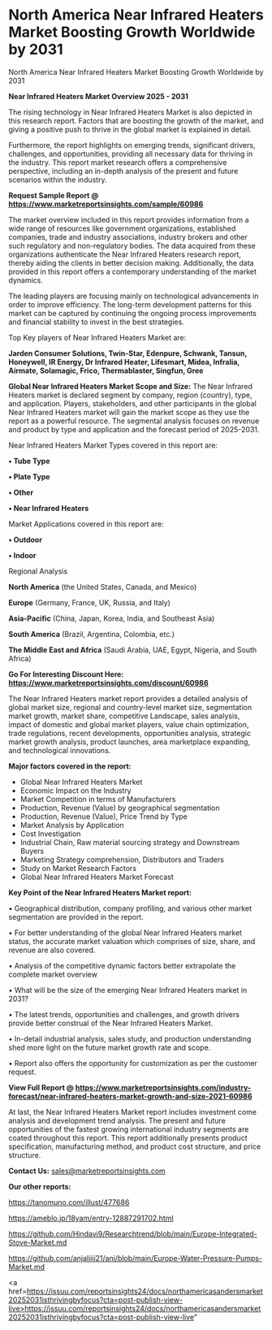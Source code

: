 # North America Near Infrared Heaters Market Boosting Growth Worldwide by 2031
North America Near Infrared Heaters Market Boosting Growth Worldwide by 2031

<Strong> Near Infrared Heaters Market Overview 2025 - 2031</strong>

The rising technology in Near Infrared Heaters Market is also depicted in this research report. Factors that are boosting the growth of the market, and giving a positive push to thrive in the global market is explained in detail.

Furthermore, the report highlights on emerging trends, significant drivers, challenges, and opportunities, providing all necessary data for thriving in the industry. This report market research offers a comprehensive perspective, including an in-depth analysis of the present and future scenarios within the industry.

<strong>Request Sample Report @ <a href=https://www.marketreportsinsights.com/sample/60986>https://www.marketreportsinsights.com/sample/60986</a></strong>

The market overview included in this report provides information from a wide range of resources like government organizations, established companies, trade and industry associations, industry brokers and other such regulatory and non-regulatory bodies. The data acquired from these organizations authenticate the Near Infrared Heaters research report, thereby aiding the clients in better decision making. Additionally, the data provided in this report offers a contemporary understanding of the market dynamics.

The leading players are focusing mainly on technological advancements in order to improve efficiency. The long-term development patterns for this market can be captured by continuing the ongoing process improvements and financial stability to invest in the best strategies.

Top Key players of Near Infrared Heaters Market are:

<strong>Jarden Consumer Solutions, Twin-Star, Edenpure, Schwank, Tansun, Honeywell, IR Energy, Dr Infrared Heater, Lifesmart, Midea, Infralia, Airmate, Solamagic, Frico, Thermablaster, Singfun, Gree</strong>

<strong><b>Global Near Infrared Heaters Market Scope and Size:</b></strong>
The Near Infrared Heaters market is declared segment by company, region (country), type, and application. Players, stakeholders, and other participants in the global Near Infrared Heaters market will gain the market scope as they use the report as a powerful resource. The segmental analysis focuses on revenue and product by type and application and the forecast period of 2025-2031.

Near Infrared Heaters Market Types covered in this report are:

<strong>• Tube Type

• Plate Type

• Other

• Near Infrared Heaters</strong>

Market Applications covered in this report are:

<strong>• Outdoor

• Indoor</strong> 

Regional Analysis

<strong>North America</strong> (the United States, Canada, and Mexico)

<strong>Europe</strong> (Germany, France, UK, Russia, and Italy)

<strong>Asia-Pacific</strong> (China, Japan, Korea, India, and Southeast Asia)

<strong>South America</strong> (Brazil, Argentina, Colombia, etc.)

<strong>The Middle East and Africa</strong> (Saudi Arabia, UAE, Egypt, Nigeria, and South Africa)

<strong>Go For Interesting Discount Here: <a href=https://www.marketreportsinsights.com/discount/60986>https://www.marketreportsinsights.com/discount/60986</a></strong>

The Near Infrared Heaters market report provides a detailed analysis of global market size, regional and country-level market size, segmentation market growth, market share, competitive Landscape, sales analysis, impact of domestic and global market players, value chain optimization, trade regulations, recent developments, opportunities analysis, strategic market growth analysis, product launches, area marketplace expanding, and technological innovations.

<strong><b>Major factors covered in the report:</b></strong>
<ul>
  <li>Global Near Infrared Heaters Market </li>
  <li>Economic Impact on the Industry</li>
  <li>Market Competition in terms of Manufacturers</li>
  <li>Production, Revenue (Value) by geographical segmentation</li>
  <li>Production, Revenue (Value), Price Trend by Type</li>
  <li>Market Analysis by Application</li>
  <li>Cost Investigation</li>
  <li>Industrial Chain, Raw material sourcing strategy and Downstream Buyers</li>
  <li>Marketing Strategy comprehension, Distributors and Traders</li>
  <li>Study on Market Research Factors</li>
  <li>Global Near Infrared Heaters Market Forecast</li>
</ul>

<strong><b>Key Point of the Near Infrared Heaters Market report:</b></strong>

• Geographical distribution, company profiling, and various other market segmentation are provided in the report.

• For better understanding of the global Near Infrared Heaters market status, the accurate market valuation which comprises of size, share, and revenue are also covered.

• Analysis of the competitive dynamic factors better extrapolate the complete market overview

• What will be the size of the emerging Near Infrared Heaters market in 2031?

• The latest trends, opportunities and challenges, and growth drivers provide better construal of the Near Infrared Heaters Market.

• In-detail industrial analysis, sales study, and production understanding shed more light on the future market growth rate and scope.

• Report also offers the opportunity for customization as per the customer request.

<strong><b>View Full Report @ <a href=https://www.marketreportsinsights.com/industry-forecast/near-infrared-heaters-market-growth-and-size-2021-60986>https://www.marketreportsinsights.com/industry-forecast/near-infrared-heaters-market-growth-and-size-2021-60986</a></b></strong>


At last, the Near Infrared Heaters Market report includes investment come analysis and development trend analysis. The present and future opportunities of the fastest growing international industry segments are coated throughout this report. This report additionally presents product specification, manufacturing method, and product cost structure, and price structure.

<strong>Contact Us:</strong>
sales@marketreportsinsights.com

<strong>Our other reports:</strong>

<a href=https://tanomuno.com/illust/477686>https://tanomuno.com/illust/477686</a>

<a href=https://ameblo.jp/18yam/entry-12887291702.html>https://ameblo.jp/18yam/entry-12887291702.html</a>

<a href=https://github.com/Hindavi9/Researchtrend/blob/main/Europe-Integrated-Stove-Market.md>https://github.com/Hindavi9/Researchtrend/blob/main/Europe-Integrated-Stove-Market.md</a>

<a href=https://github.com/anjaliiii21/ani/blob/main/Europe-Water-Pressure-Pumps-Market.md>https://github.com/anjaliiii21/ani/blob/main/Europe-Water-Pressure-Pumps-Market.md</a>

<a href=https://issuu.com/reportsinsights24/docs/northamericasandersmarket20252031isthrivingbyfocus?cta=post-publish-view-live>https://issuu.com/reportsinsights24/docs/northamericasandersmarket20252031isthrivingbyfocus?cta=post-publish-view-live</a>"
